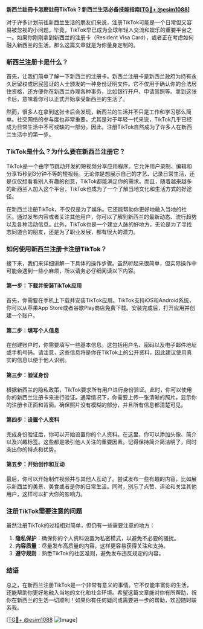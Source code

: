 **新西兰註冊卡怎麽註冊TikTok？新西兰生活必备技能指南[[TG💪+ @esim1088](https://t.me/s/esim1088)]**

对于许多计划前往新西兰生活的朋友们来说，注册TikTok可能是一个日常但又容易被忽视的小问题。毕竟，TikTok早已成为全球年轻人交流和娱乐的重要平台之一。如果你刚刚拿到新西兰的注册卡（Resident Visa Card），或者正在考虑如何融入新西兰的生活，那么这篇文章就是为你量身定制的。

### 新西兰注册卡是什么？

首先，让我们简单了解一下新西兰的注册卡。新西兰注册卡是新西兰政府为持有永久居留权或居民签证的人士颁发的一种身份证明文件。它不仅用于确认你的合法居住资格，还方便你在新西兰办理各种事务，比如银行开户、申请驾照等。拿到这张卡后，意味着你可以正式开始享受新西兰的生活了。

然而，很多人在拿到这张卡后会发现，新西兰的生活并不只是工作和学习那么简单。社交网络的参与度也非常重要。尤其是对于年轻一代来说，TikTok几乎已经成为日常生活中不可或缺的一部分。因此，注册TikTok自然成为了许多人在新西兰生活中的第一步。

### TikTok是什么？为什么要在新西兰注册它？

TikTok是一个由字节跳动开发的短视频分享应用程序。它允许用户录制、编辑和分享15秒到3分钟不等的短视频。无论你是想展示自己的才艺、记录日常生活，还是仅仅想看看别人有趣的创意，TikTok都能满足你的需求。而且，随着越来越多的新西兰人加入这个平台，TikTok也成为了一个了解当地文化和生活方式的好途径。

在新西兰注册TikTok，不仅仅是为了娱乐。它还能帮助你更好地融入当地的社区。通过发布内容或者关注其他用户，你可以了解到新西兰的最新动态、流行趋势以及各种活动信息。此外，TikTok也是一个建立人脉的好地方，无论是为了寻找志同道合的朋友，还是为了职业发展，都有很大的潜力。

### 如何使用新西兰注册卡注册TikTok？

接下来，我们来详细讲解一下具体的操作步骤。虽然听起来很简单，但实际操作中可能会遇到一些小麻烦，所以请务必仔细阅读以下内容。

#### 第一步：下载并安装TikTok应用

首先，你需要在手机上下载并安装TikTok应用。TikTok支持iOS和Android系统，你可以从苹果App Store或者谷歌Play商店免费下载。安装完成后，打开应用并创建一个账户。

#### 第二步：填写个人信息

在创建账户时，你需要填写一些基本信息。这包括用户名、密码以及电子邮件地址或手机号码。请注意，这些信息将是你在TikTok上的公开资料，因此建议使用真实的信息以便于他人识别。

#### 第三步：验证身份

根据新西兰的隐私政策，TikTok要求所有用户进行身份验证。此时，你可以使用你的新西兰注册卡来进行验证。通常情况下，你需要上传一张清晰的照片，显示你的注册卡正面和背面。确保照片没有模糊的部分，并且所有信息都清楚可见。

#### 第四步：设置个人资料

完成身份验证后，你可以开始设置你的个人资料。在这里，你可以添加头像、简介以及兴趣标签。这些都是吸引他人关注的重要因素。记得保持简介简洁明了，同时突出你的特点和优势。

#### 第五步：开始创作和互动

最后，你可以开始制作视频并与其他人互动了。尝试发布一些有趣的内容，比如展示新西兰的美景、美食或者是你的日常生活。同时，别忘了点赞、评论和关注其他用户，这样可以扩大你的影响力。

### 注册TikTok需要注意的问题

虽然注册TikTok的过程相对简单，但仍有一些需要注意的地方：

1. **隐私保护**：确保你的个人资料设置为私密模式，以避免不必要的骚扰。
2. **内容质量**：尽量发布高质量的内容，这样更容易获得关注和支持。
3. **遵守规则**：熟悉TikTok的社区准则，避免发布违反规定的内容。

### 结语

总之，在新西兰注册TikTok是一个非常有意义的事情。它不仅能丰富你的生活，还能帮助你更好地融入当地的文化和社会环境。希望这篇文章能对你有所帮助，祝你在新西兰的生活一切顺利！如果你有任何疑问或需要进一步的帮助，欢迎随时联系我。

[[TG💪+ @esim1088](https://t.me/s/esim1088) ![Image](https://i.postimg.cc/4NQfJmqS/Snipaste-2025-05-13-00-14-12.png)]